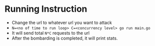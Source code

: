 # Running Instruction

- Change the url to whatever url you want to attack
- `N=<no of time to run loop> C=<concurrency level> go run main.go`
- It will send total `N*C` requests to the url
- After the bombarding is completed, it will print stats.
